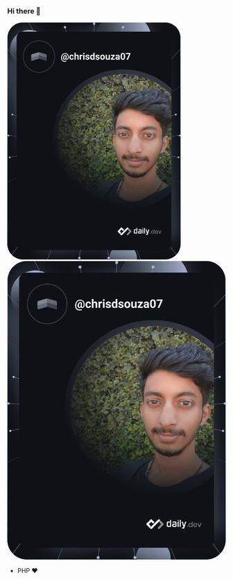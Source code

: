 ### Hi there 👋

<a href="https://app.daily.dev/chrisdsouza07"><img src="https://github.com/chrisdsouza07/chrisdsouza07/blob/main/devcard.svg" width="400" alt="Chris Dsouza's Dev Card"/></a>
<img src="https://github.com/chrisdsouza07/chrisdsouza07/blob/main/devcard.svg">
<!--

Here are some ideas to get you started:

- 🔭 I’m currently working on ...
- 🌱 I’m currently learning ...
- 👯 I’m looking to collaborate on ...
- 🤔 I’m looking for help with ...
- 💬 Ask me about ...
- 📫 How to reach me: ...
- 😄 Pronouns: ...
- ⚡ Fun fact: ...
-->

- PHP ❤️
